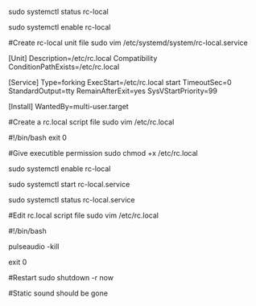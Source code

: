sudo systemctl status rc-local

sudo systemctl enable rc-local

#Create rc-local unit file
sudo vim /etc/systemd/system/rc-local.service

[Unit]
Description=/etc/rc.local Compatibility
ConditionPathExists=/etc/rc.local

[Service]
Type=forking
ExecStart=/etc/rc.local start
TimeoutSec=0
StandardOutput=tty
RemainAfterExit=yes
SysVStartPriority=99

[Install]
WantedBy=multi-user.target


#Create a rc.local script file
sudo vim /etc/rc.local

#!/bin/bash
exit 0

#Give executible permission
sudo chmod +x /etc/rc.local

sudo systemctl enable rc-local

sudo systemctl start rc-local.service

sudo systemctl status rc-local.service

#Edit rc.local script file
sudo vim /etc/rc.local

#!/bin/bash

pulseaudio -kill

exit 0

#Restart
sudo shutdown -r now

#Static sound should be gone
